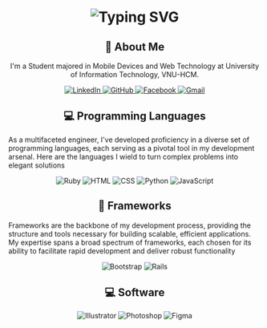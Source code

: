 <div align="center">
    <h1>
        <img src="https://readme-typing-svg.herokuapp.com?font=Jetbrains+mono&size=40&duration=3000&color=33FF33&center=true&vCenter=true&width=435&lines=Hi👋+I'm Huong Quynh Nguyen Le ( Tracy Nguyen );" alt="Typing SVG"/>
    </h1>
</div>
<div align="center">
    <h2>🚀 About Me</h2>
    <p>I'm a Student majored in Mobile Devices and Web Technology at University of Information Technology, VNU-HCM.</p>
</div>
<div align="center">
    <!-- Replace href with your links -->
    <a href="https://www.linkedin.com/in/tracy-nguyen-le/">
        <img src="https://img.shields.io/badge/LinkedIn-0077B5?style=for-the-badge&logo=linkedin&logoColor=white" alt="LinkedIn"/>
    </a>
    <a href="https://github.com/tracycute" target="_blank">
      <img src="https://img.shields.io/badge/View%20on%20GitHub-%230077B5.svg?&style=for-the-badge&logo=github&logoColor=white" alt="GitHub"/>
    </a>
    <a href="https://www.facebook.com/profile.php?id=100072665617977">
      <img src="https://img.shields.io/badge/Facebook-1877F2?style=for-the-badge&logo=facebook&logoColor=white" alt="Facebook"/>
    </a>
    <a href="tracynguyenle1003@gmail.com">
      <img src="https://img.shields.io/badge/Gmail-D14836?style=for-the-badge&logo=gmail&logoColor=white" alt="Gmail"/>
    </a>
</div>
<h2 align="center" class="section-heading">💻 Programming Languages</h2>
<p> As a multifaceted engineer, I've developed proficiency in a diverse set of programming languages, each serving as a pivotal tool in my development arsenal. Here are the languages I wield to turn complex problems into elegant solutions</p>
<div align="center">
  <img src="https://img.shields.io/badge/Ruby-%23CC342D.svg?&logo=ruby&logoColor=white" alt="Ruby"/>
  <img src="https://img.shields.io/badge/HTML5-E34F26?style=for-the-badge&logo=html5&logoColor=white" alt="HTML"/>
  <img src="https://img.shields.io/badge/CSS3-1572B6?style=for-the-badge&logo=css3&logoColor=white" alt="CSS"/>
  <img src="https://img.shields.io/badge/Python-3776AB?style=for-the-badge&logo=python&logoColor=white" alt="Python"/>
  <img src="https://img.shields.io/badge/JavaScript-F7DF1E?style=for-the-badge&logo=javascript&logoColor=black" alt="JavaScript"/>

</div>
<h2 align="center" class="section-heading">🔧 Frameworks</h2>
<p>Frameworks are the backbone of my development process, providing the structure and tools necessary for building scalable, efficient applications. My expertise spans a broad spectrum of frameworks, each chosen for its ability to facilitate rapid development and deliver robust functionality</p>
<div align="center">
  <img src="https://img.shields.io/badge/Bootstrap-7952B3?logo=bootstrap&logoColor=fff" alt="Bootstrap"/>
  <img src="https://img.shields.io/badge/Rails-%23CC0000.svg?logo=ruby-on-rails&logoColor=white" alt="Rails"/>
</div>

<h2 align="center" class="section-heading">💻 Software</h2>
<div align="center">
  <img src="https://img.shields.io/badge/Adobe%20Illustrator-FF9A00?logo=adobe%20illustrator&logoColor=white" alt="Illustrator"/>
  <img src="https://img.shields.io/badge/Adobe%20Photoshop-31A8FF?logo=Adobe%20Photoshop&logoColor=black" alt="Photoshop"/>
  <img src="https://img.shields.io/badge/Figma-F24E1E?logo=figma&logoColor=white" alt="Figma"/>
  
</div>
